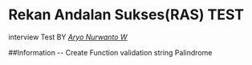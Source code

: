 # Rekan Andalan Sukses(RAS) TEST
interview Test BY *[Aryo Nurwanto W](https://github.com/aryonuwi)*

##Information
-- Create Function validation string Palindrome

